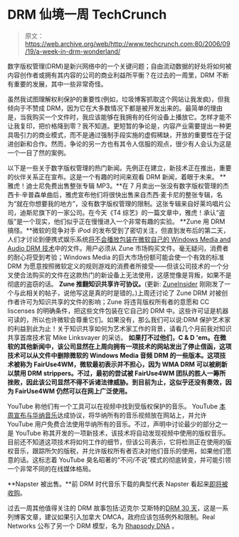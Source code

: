 # DRM 仙境一周 TechCrunch

> 原文：<https://web.archive.org/web/http://www.techcrunch.com:80/2006/09/19/a-week-in-drm-wonderland/>

数字版权管理(DRM)是新兴网络中的一个关键问题；自由流动数据的好处将如何被内容创作者或拥有其内容的公司的商业利益所平衡？在过去的一周里，DRM 不断有重要的发展，其中一些非常奇怪。

虽然我试图理解权利保护的重要性(例如，垃圾博客抓取这个网站让我发疯)，但我倾向于不赞成 DRM，因为它在大多数情况下都是被开发出来的。最简单的理由是，当我购买一个文件时，我应该能够在我拥有的任何设备上播放它。怎样才能不让我复印，把价格降到零？我不知道。更短暂的争论是，内容产业需要提出一种更具吸引力的商业模式，而不是通过强制手段实施的虚假稀缺，开放的重要性在于促进创新和合作。然而，争论的另一方也有其令人信服的观点，很少有人会认为这是一个一目了然的案例。

以下是一些关于数字版权管理的热门新闻。先例正在建立，新技术正在推出，重要的伙伴关系正在宣布。这是一个有趣的时间来观看 DRM 新闻，着眼于未来。
 **雅虎！迪士尼免费出售整张专辑 MP3。**在 7 月卖出一张没有数字版权管理的杰西卡·辛普森单曲后，雅虎宣布他们将很快出售来自杰西·麦卡尼的整张专辑，名为“就在你想要我的地方”，没有数字版权管理的限制。这张专辑来自好莱坞唱片公司，迪斯尼旗下的一家公司。在今天《T4 综艺》的一篇文章中，雅虎！承认“盗版”是一个现实，他们似乎正在慢慢进入一个非常有趣的实验。
 **Zune 用 DRM 搞怪。**微软的竞争对手 iPod 的发布受到了密切关注，但直到发布后的第二天，人们才讨论到便携式娱乐系统[将不会播放包装在微软自己的 Windows Media and Audio DRM 技术](https://web.archive.org/web/20220928193312/http://www.eff.org/deeplinks/archives/004910.php)中的文件。用户必须从 Zune 市场购买文件。毫无疑问，消费者的耐心将受到考验；Windows Media 的巨大市场份额可能会使一个有效的标准 DRM 为愿意按照微软定义的规则游戏的消费者所接受——但该公司技术的一个分叉使合法购买的文件在这款热门的新设备上无法使用，这感觉像是背叛，如果不是彻底的盗窃的话。
 **Zune 推翻知识共享许可协议。**(更新: [ZuneInsider](https://web.archive.org/web/20220928193312/http://www.zuneinsider.com/2006/09/zune_and_drm_or.html) 刚刚发了一个与此相关的帖子，说他写这是真的时是错的。)上周还讨论了 Zune DRM 对被创作者许可为知识共享的文件的影响；Zune 将违背版权所有者的意愿和 CC liscenses 的明确条件，把这些文件包装在它自己的 DRM 中。这些许可证是机器可读的，所以也许微软会尊重它们。如果没有，那么我们可以说:DRM 保护艺术家的利益到此为止！关于知识共享如何为艺术家工作的背景，请看几个月前我对知识共享首席技术官 Mike Linksvayer 的采访。
 **如果打不过他们，C & D 'em。在微软的其他新闻中，该公司显然在上周向拥有一项技术的网站发出了停止信函，这项技术可以从文件中删除微软的 Windows Media 音频 DRM 的一些版本。这项技术被称为 FairUse4WM，微软最初表示并不担心，因为 WMA DRM 可以被刷新以禁用 DRM strippers。不过，最初的尝试被 FairUse4WM 团队的胜人一筹所挫败，因此该公司显然不得不诉诸法律威胁。到目前为止，这似乎还没有奏效，因为 FairUse4WM 仍然可以在网上广泛使用。**

YouTube 称他们有一个工具可以在视频中找到受版权保护的音乐。 YouTube [本周宣布与华纳音乐](https://web.archive.org/web/20220928193312/http://www.beta.techcrunch.com/2006/09/17/warner-music-to-license-music-to-youtube/)达成协议，将华纳所有的音乐视频放在网站上，并允许 YouTube 用户免费合法使用华纳所有的音乐。不过，声明中讨论最少的部分之一是 YouTube 称其开发的一项新技术，该技术将自动发现视频中使用的版权音乐。目前还不知道这项技术将如何工作的细节，但该公司表示，它将检测正在使用的版权音乐，跟踪所欠的版税，并允许版权所有者否决对他们音乐的使用，如果他们愿意的话。这标志着 YouTube 臭名昭著的“不问/不说”模式的彻底转变，并可能引领一个非常不同的在线媒体格局。

**Napster 被出售。**前 DRM 时代音乐下载的典型代表 Napster 看起来[即将被收购](https://web.archive.org/web/20220928193312/http://www.beta.techcrunch.com/2006/09/18/napster-for-sale-but-this-is-not-a-healthy-company/)。

过去一周其他值得关注的 DRM 故事包括:迈克尔·艾斯特的[DRM 30 天](https://web.archive.org/web/20220928193312/http://www.michaelgeist.ca/daysofdrm)，这是一系列博客文章，建议如果引入加拿大 DMCA，政府应该包括例外和限制。Real Networks 公布了另一个 DRM 模型，名为 [Rhapsody DNA](https://web.archive.org/web/20220928193312/http://arstechnica.com/news.ars/post/20060918-7767.html) 。